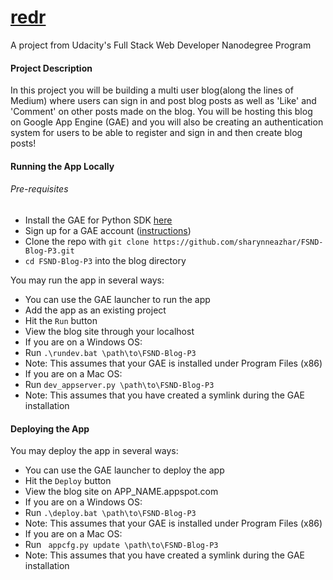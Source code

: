 # [redr](http://redr-0613.appspot.com/)
A project from Udacity's Full Stack Web Developer Nanodegree Program

#### Project Description
In this project you will be building a multi user blog(along the lines of Medium) where users can sign in and post blog posts as well as 'Like' and 'Comment' on other posts made on the blog. You will be hosting this blog on Google App Engine (GAE) and you will also be creating an authentication system for users to be able to register and sign in and then create blog posts!

#### Running the App Locally
###### Pre-requisites
* Install the GAE for Python SDK [here](https://cloud.google.com/appengine/downloads)
* Sign up for a GAE account ([instructions](https://sites.google.com/site/gdevelopercodelabs/app-engine/creating-your-app-engine-account))
* Clone the repo with ```git clone https://github.com/sharynneazhar/FSND-Blog-P3.git```
* ```cd FSND-Blog-P3``` into the blog directory

You may run the app in several ways:
* You can use the GAE launcher to run the app
 * Add the app as an existing project
 * Hit the ```Run``` button
 * View the blog site through your localhost
* If you are on a Windows OS:
 * Run ``` .\rundev.bat \path\to\FSND-Blog-P3 ```
 * Note: This assumes that your GAE is installed under Program Files (x86)
* If you are on a Mac OS:
 * Run ``` dev_appserver.py \path\to\FSND-Blog-P3 ```
 * Note: This assumes that you have created a symlink during the GAE installation

#### Deploying the App
You may deploy the app in several ways:
* You can use the GAE launcher to deploy the app
 * Hit the ```Deploy``` button
 * View the blog site on APP_NAME.appspot.com
* If you are on a Windows OS: 
 * Run ``` .\deploy.bat \path\to\FSND-Blog-P3 ```
 * Note: This assumes that your GAE is installed under Program Files (x86)
* If you are on a Mac OS:
 * Run ``` appcfg.py update \path\to\FSND-Blog-P3```
 * Note: This assumes that you have created a symlink during the GAE installation
